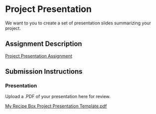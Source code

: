 # Project Presentation
We want to you to create a set of presentation slides summarizing your project.

## Assignment Description
[Project Presentation Assignment](https://education.launchcode.org/liftoff/modules/assignments/project-presentation)

## Submission Instructions

### Presentation
Upload a .PDF of your presentation here for review.

[My Recipe Box Project Presentation Template.pdf](https://github.com/laurageeding/liftoff-assignments/files/9602169/My.Recipe.Box.Project.Presentation.Template.pdf)
